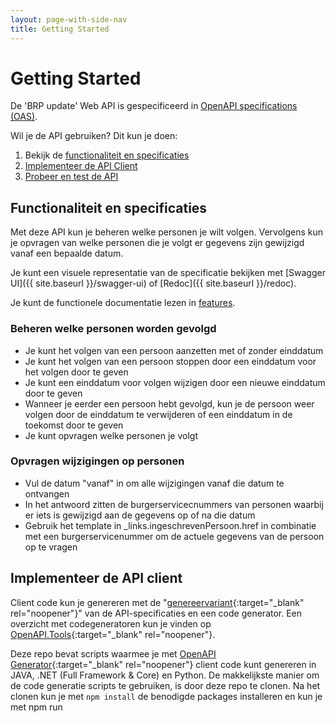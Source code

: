 ```yaml
---
layout: page-with-side-nav
title: Getting Started
---
```

# Getting Started
De 'BRP update' Web API is gespecificeerd in [OpenAPI specifications (OAS)](https://swagger.io/specification/).

Wil je de API gebruiken? Dit kun je doen:

1. Bekijk de [functionaliteit en specificaties](#functionaliteit-en-specificaties)
2. [Implementeer de API Client](#implementeer-de-api-client)
3. [Probeer en test de API](#probeer-en-test-de-api)

## Functionaliteit en specificaties
Met deze API kun je beheren welke personen je wilt volgen. Vervolgens kun je opvragen van welke personen die je volgt er gegevens zijn gewijzigd vanaf een bepaalde datum.

Je kunt een visuele representatie van de specificatie bekijken met [Swagger UI]({{ site.baseurl }}/swagger-ui) of [Redoc]({{ site.baseurl }}/redoc).

Je kunt de functionele documentatie lezen in [features](./features).

### Beheren welke personen worden gevolgd
* Je kunt het volgen van een persoon aanzetten met of zonder einddatum
* Je kunt het volgen van een persoon stoppen door een einddatum voor het volgen door te geven
* Je kunt een einddatum voor volgen wijzigen door een nieuwe einddatum door te geven
* Wanneer je eerder een persoon hebt gevolgd, kun je de persoon weer volgen door de einddatum te verwijderen of een einddatum in de toekomst door te geven
* Je kunt opvragen welke personen je volgt

### Opvragen wijzigingen op personen
* Vul de datum "vanaf" in om alle wijzigingen vanaf die datum te ontvangen
* In het antwoord zitten de burgerservicecnummers van personen waarbij er iets is gewijzigd aan de gegevens op of na die datum
* Gebruik het template in _links.ingeschrevenPersoon.href in combinatie met een burgerservicenummer om de actuele gegevens van de persoon op te vragen

## Implementeer de API client
Client code kun je genereren met de "[genereervariant](https://github.com/VNG-Realisatie/Haal-Centraal-BRP-Update-API/blob/master/specificatie/genereervariant/openapi.yaml){:target="_blank" rel="noopener"}" van de API-specificaties en een code generator. Een overzicht met codegeneratoren kun je vinden op [OpenAPI.Tools](https://openapi.tools/#sdk){:target="_blank" rel="noopener"}.

Deze repo bevat scripts waarmee je met [OpenAPI Generator](https://openapi-generator.tech/){:target="_blank" rel="noopener"} client code kunt genereren in JAVA, .NET (Full Framework & Core) en Python. De makkelijkste manier om de code generatie scripts te gebruiken, is door deze repo te clonen. Na het clonen kun je met `npm install` de benodigde packages installeren en kun je met npm run <script naam> één van de volgende scripts uitvoeren:
- oas:generate-java-client (voor JAVA client code)
- oas:generate-netcore-client (voor .NET Core client code)
- oas:generate-net-client (voor .NET Full Framework client code)
- oas:generate-python-client (voor Python client code)

Een lijst met andere ondersteunde generator opties kun je vinden in de [Generators List](https://openapi-generator.tech/docs/generators){:target="_blank" rel="noopener"} van OpenAPI Generator.

Note. De prerequisite van OpenAPI Generator is JAVA. Je moet een JAVA runtime installeren voordat je OpenAPI Generator kunt gebruiken
  
## Probeer en test de API
Wil je de 'BRP-Update' Web API proberen en testen? Kijk op: `https://www.haalcentraal.nl/haalcentraal/api/brpupdate`

Om de web api op de demo-omgeving te gebruiken heb je een apikey nodig. Deze voeg je aan een request toe als header "X-API-KEY". Een API-key vraag je aan bij de product owner [c.dingemanse@comites.nl](mailto:c.dingemanse@comites.nl).

### Importeer de specificaties in Postman

De werking van de 'BRP-Update' Web API is het makkelijkst te testen met behulp van [Postman](https://www.getpostman.com/){:target="_blank" rel="noopener"}. In Postman kun je de "[API specificaties](https://github.com/VNG-Realisatie/Haal-Centraal-BRP-Update-API/blob/master/specificatie/genereervariant/openapi.yaml){:target="_blank" rel="noopener"}" importeren en visueel de BRP-update API aanroepen. Volg deze stappen om de Postman collection te importeren:

In Postman kun je de 'Bevraging Persoon' OpenAPI specificatie importeren en visueel de verschillende endpoints aanroepen. Volg deze stappen om het OpenAPI specificatie bestand te importeren:

1.Klik op de Import button om de Import dialog box te openen

2.Selecteer 'Import From Link' tab, plak de volgende url in de 'Enter a URL and press Import' textbox en klik op de Import button

``` url
https://raw.githubusercontent.com/VNG-Realisatie/Haal-Centraal-BRP-Update-API/master/specificatie/genereervariant/openapi.yaml
```

3.Klik op de Next button om een Postman collectie te genereren uit het OpenAPI specificatie bestand

### Configureer de url en api key

1. Klik bij "BRP Update API" op de drie bolletjes.
2. Klik vervolgens op Edit
3. Selecteer tabblad "Authorization"
4. Kies TYPE "API Key"
5. Vul in Key: "x-api-key", Value: de API key die je van Cathy hebt ontvangen, Add to: "Header"
6. Selecteer tabblad "Variables"
7. Vul bij baseUrl INITIAL VALUE en bij CURRENT VALUE: `https://www.haalcentraal.nl/haalcentraal/api/brpupdate`
8. Klik op de knop Update

### Gebruik van de BRP-update API testvoorziening

Op de BRP-update API in de Haal Centraal demo-omgeving worden elke dag enkele personen (burgerservicenummers) als wijziging toegevoegd. Op deze manier kan je voor elke dag nieuwe wijzigingen ontvangen.

Om wijzigingen te ontvangen moet je eerst een volgindicatie toevoegen met PUT /volgindicaties/:burgerservicenummer. Daarbij vul je in Postman bij Path Variable 'burgerservicenummer' als VALUE het burgerservicenummer in van de persoon waarop je wijzigingen wilt ontvangen. 

Bij het zetten van een volgindicatie moet ook een request body worden opgenomen, waarmee een einddatum kan worden opgegeven. Wanneer je geen einddatum wilt opgeven, is de request body een leeg object: 
```
{ }
```

Je kan een volgindicatie beëindigen door de einddatum voor het volgen op te nemen in de request body. Bijvoorbeeld: 
```
{
  "einddatum": "2022-04-19"
}
```

Op elke werkdag worden er wijzigingen ontvangen voor enkele burgerservicenummers. Je kunt de volgende burgerservicenummers gebruiken:

| Weekdag   | burgerservicenummers |
|---------- |--------------------- |
| maandag   | 999994669, 999992740 |
| dinsdag   | 999990019, 999990925 |
| woensdag  | 999993276, 999993252 |
| donderdag | 999991176, 999993136 |
| vrijdag   | 999993215, 999990317 |
| zaterdag  | 999994281, 999990743 |
| zondag    | 999993070, 999991334 |

Vervolgens kun je wijzigingen opvragen met GET /wijzigingen. Daarbij kan je de query-parameter 'vanaf' gebruiken om alleen wijzigingen te ontvangen vanaf de opgegeven datum.

Je zult pas wijzigingen ontvangen van na het moment dat je de volgindicatie hebt gezet. Wanneer je vandaag een volgindicatie toevoegt op een burgerservicenummer, dan zal je dus nog niet direct wijzigingen hebben voor die persoon.
Als je bijvoorbeeld op maandag 11 april PUT /volgindicaties/999994669 doet (dit burgerservicenummer krijgt elke maandag een wijziging), dan zal je op 11 april bij GET /wijzigingen?vanaf=2022-04-11 nog niet burgerservicenummer '999994669' ontvangen. Wanneer je vervolgens op 18 april (maandag een week later) GET /wijzigingen?vanaf=2022-04-18 vraagt, zal je burgerservicenummer '999994669' wel ontvangen.

Als je bijvoorbeeld op maandag 11 april PUT /volgindicaties/999990019 doet (dit burgerservicenummer krijgt elke dinsdag een wijziging), dan zal je op 11 april bij GET /wijzigingen?vanaf=2022-04-11 nog niet burgerservicenummer '999990019' ontvangen. Wanneer je vervolgens op 12 april (maandag een week later) GET /wijzigingen?vanaf=2022-04-12 vraagt, zal je burgerservicenummer '999990019' wel ontvangen.

Houd er dus rekening mee dat je ten minste twee kalenderdagen nodig hebt om de BRP update API uit te proberen of testen: eerste dag om de volgindicatie te zetten, tweede dag om de wijzigingen op te vragen.

